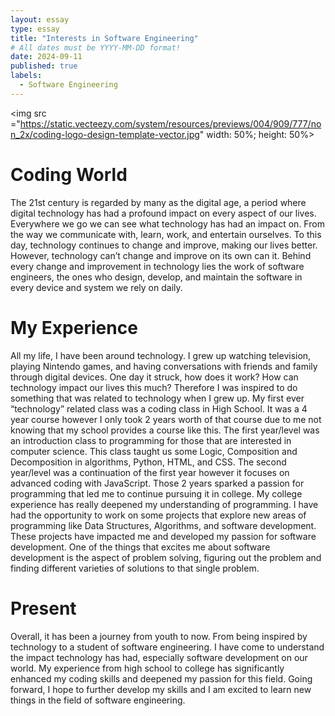 ```yaml
---
layout: essay
type: essay
title: "Interests in Software Engineering"
# All dates must be YYYY-MM-DD format!
date: 2024-09-11
published: true
labels:
  - Software Engineering
---
```

<img src ="https://static.vecteezy.com/system/resources/previews/004/909/777/non_2x/coding-logo-design-template-vector.jpg" width: 50%; height: 50%>
<p> 
<h1> Coding World </h1>
The 21st century is regarded by many as the digital age, a period where digital technology has had a profound impact on every aspect of our lives. Everywhere we go we can see what technology has had an impact on. From the way we communicate with, learn, work, and entertain ourselves. To this day, technology continues to change and improve, making our lives better. However, technology can’t change and improve on its own can it. Behind every change and improvement in technology lies the work of software engineers, the ones who design, develop, and maintain the software in every device and system we rely on daily. 
<h1>My Experience</h1>
  All my life, I have been around technology. I grew up watching television, playing Nintendo games, and having conversations with friends and family through digital devices. One day it struck, how does it work? How can technology impact our lives this much? Therefore I was inspired to do something that was related to technology when I grew up. 
  My first ever “technology” related class was a coding class in High School. It was a 4 year course however I only took 2 years worth of that course due to me not knowing that my school provides a course like this. The first year/level was an introduction class to programming for those that are interested in computer science. This class taught us some Logic, Composition and Decomposition in algorithms, Python, HTML, and CSS. The second year/level was a continuation of the first year however it focuses on advanced coding with JavaScript. Those 2 years sparked a passion for programming that led me to continue pursuing it in college.
  My college experience has really deepened my understanding of programming. I have had the opportunity to work on some projects that explore new areas of programming like Data Structures, Algorithms, and software development. These projects have impacted me and developed my passion for software development. One of the things that excites me about software development is the aspect of problem solving, figuring out the problem and finding different varieties of solutions to that single problem. 
<h1>Present</h1>
  Overall, it has been a journey from youth to now. From being inspired by technology to a student of software engineering. I have come to understand the impact technology has had, especially software development on our world. My experience from high school to college has significantly enhanced my coding skills and deepened my passion for this field. Going forward, I hope to further develop my skills and I am excited to learn new things in the field of software engineering. 
</p>
